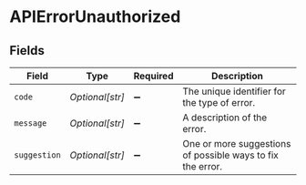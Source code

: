 # APIErrorUnauthorized


## Fields

| Field                                                      | Type                                                       | Required                                                   | Description                                                |
| ---------------------------------------------------------- | ---------------------------------------------------------- | ---------------------------------------------------------- | ---------------------------------------------------------- |
| `code`                                                     | *Optional[str]*                                            | :heavy_minus_sign:                                         | The unique identifier for the type of error.               |
| `message`                                                  | *Optional[str]*                                            | :heavy_minus_sign:                                         | A description of the error.                                |
| `suggestion`                                               | *Optional[str]*                                            | :heavy_minus_sign:                                         | One or more suggestions of possible ways to fix the error. |
